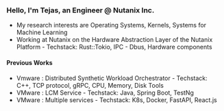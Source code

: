 <h3>
Hello, I'm Tejas, an Engineer @ Nutanix Inc.
</h3>

- My research interests are Operating Systems, Kernels, Systems for Machine Learning
- Working at Nutanix on the Hardware Abstraction Layer of the Nutanix Platform - Techstack: Rust::Tokio, IPC - Dbus, Hardware components 

<h4>
Previous Works  
</h4>

- Vmware : Distributed Synthetic Workload Orchestrator - Techstack: C++, TCP protocol, gRPC, CPU, Memory, Disk Tools
- VMware : LCM Service - Techstack: Java, Spring Boot, TestNg
- VMware : Multiple services - Techstack: K8s, Docker, FastAPI, React.js
